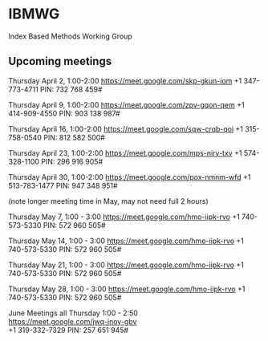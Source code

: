 # IBMWG
Index Based Methods Working Group

## Upcoming meetings
Thursday April 2, 1:00-2:00
https://meet.google.com/skp-gkun-iom
+1 347-773-4711‬ PIN: ‪732 768 459‬#‬

Thursday April 9, 1:00-2:00
https://meet.google.com/zpv-gqon-qem
+1 414-909-4550‬ PIN: ‪903 138 987‬#‬

Thursday April 16, 1:00-2:00
https://meet.google.com/sqw-crqb-qoi
+1 315-758-0540‬ PIN: ‪812 582 500‬#‬

Thursday April 23, 1:00-2:00
https://meet.google.com/mps-niry-txv
+1 574-328-1100‬ PIN: ‪296 916 905‬#‬

Thursday April 30, 1:00-2:00
https://meet.google.com/pox-nmnm-wfd
+1 513-783-1477‬ PIN: ‪947 348 951‬#‬

(note longer meeting time in May, may not need full 2 hours)

Thursday May 7, 1:00 - 3:00
https://meet.google.com/hmo-iipk-rvo
+1 740-573-5330‬ PIN: ‪572 960 505‬#‬

Thursday May 14, 1:00 - 3:00
https://meet.google.com/hmo-iipk-rvo
+1 740-573-5330‬ PIN: ‪572 960 505‬#‬

Thursday May 21, 1:00 - 3:00
https://meet.google.com/hmo-iipk-rvo
+1 740-573-5330‬ PIN: ‪572 960 505‬#‬

Thursday May 28, 1:00 - 3:00
https://meet.google.com/hmo-iipk-rvo
+1 740-573-5330‬ PIN: ‪572 960 505‬#‬

June Meetings all Thursday 1:00 - 2:50  
https://meet.google.com/jwq-jnoy-gbv  
+1 319-332-7329‬ PIN: ‪257 651 945‬#  


